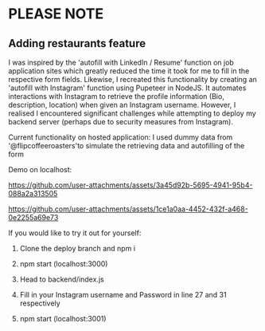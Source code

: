 # PLEASE NOTE
## Adding restaurants feature
I was inspired by the 'autofill with LinkedIn / Resume' function on job application sites which greatly reduced the time it took for me to fill in the respective form fields. Likewise, I recreated this functionality by creating an 'autofill with Instagram' function using Pupeteer in NodeJS. It automates interactions with Instagram to retrieve the profile information (Bio, description, location) when given an Instagram username. However, I realised I encountered significant challenges while attempting to deploy my backend server (perhaps due to security measures from Instagram).

Current functionality on hosted application:
I used dummy data from '@flipcoffeeroasters'to simulate the retrieving data and autofilling of the form

Demo on localhost:

https://github.com/user-attachments/assets/3a45d92b-5695-4941-95b4-088a2a313505

https://github.com/user-attachments/assets/1ce1a0aa-4452-432f-a468-0e2255a69e73


If you would like to try it out for yourself:
1. Clone the deploy branch and npm i

2. npm start (localhost:3000)

5. Head to backend/index.js 
6. Fill in your Instagram username and Password in line 27 and 31 respectively
7. npm start (localhost:3001)

